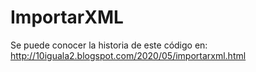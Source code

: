 # ImportarXML
Se puede conocer la historia de este código en:
http://10iguala2.blogspot.com/2020/05/importarxml.html
